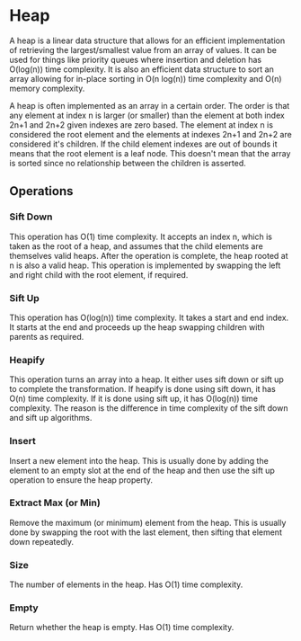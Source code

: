 # Heap

A heap is a linear data structure that allows for an efficient implementation of retrieving the largest/smallest value from an array of values. It can be used for things like priority queues where insertion and deletion has O(log(n)) time complexity. It is also an efficient data structure to sort an array allowing for in-place sorting in O(n log(n)) time complexity and O(n) memory complexity.

A heap is often implemented as an array in a certain order. The order is that any element at index n is larger (or smaller) than the element at both index 2n+1 and 2n+2 given indexes are zero based. The element at index n is considered the root element and the elements at indexes 2n+1 and 2n+2 are considered it's children. If the child element indexes are out of bounds it means that the root element is a leaf node. This doesn't mean that the array is sorted since no relationship between the children is asserted.

## Operations

### Sift Down

This operation has O(1) time complexity. It accepts an index n, which is taken as the root of a heap, and assumes that the child elements are themselves valid heaps. After the operation is complete, the heap rooted at n is also a valid heap. This operation is implemented by swapping the left and right child with the root element, if required.

### Sift Up

This operation has O(log(n)) time complexity. It takes a start and end index. It starts at the end and proceeds up the heap swapping children with parents as required.

### Heapify

This operation turns an array into a heap. It either uses sift down or sift up to complete the transformation. If heapify is done using sift down, it has O(n) time complexity. If it is done using sift up, it has O(log(n)) time complexity. The reason is the difference in time complexity of the sift down and sift up algorithms.

### Insert

Insert a new element into the heap. This is usually done by adding the element to an empty slot at the end of the heap and then use the sift up  operation to ensure the heap property.

### Extract Max (or Min)

Remove the maximum (or minimum) element from the heap. This is usually done by swapping the root with the last element, then sifting that element down repeatedly.

### Size

The number of elements in the heap. Has O(1) time complexity.

### Empty

Return whether the heap is empty. Has O(1) time complexity.
